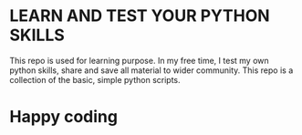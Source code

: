 # LEARN AND TEST YOUR PYTHON SKILLS

This repo is used for learning purpose. In my free time, I test my own python skills, share and save all material to wider community. This repo is a collection of the basic, simple python scripts. 

# Happy coding




